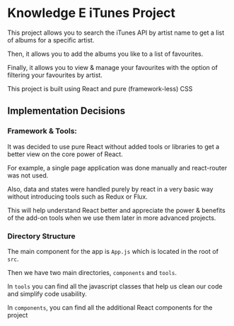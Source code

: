 # Knowledge E iTunes Project
This project allows you to search the iTunes API by artist name to get a list of albums for a specific artist.

Then, it allows you to add the albums you like to a list of favourites.

Finally, it allows you to view & manage your favourites with the option of filtering your favourites by artist.

This project is built using React and pure (framework-less) CSS

## Implementation Decisions

### Framework & Tools:

It was decided to use pure React without added tools or libraries to get a better view on the core power of React.

For example, a single page application was done manually and react-router was not used.

Also, data and states were handled purely by react in a very basic way without introducing tools such as Redux or Flux.

This will help understand React better and appreciate the power & benefits of the add-on tools when we use them later in more advanced projects.

### Directory Structure

The main component for the app is `App.js` which is located in the root of `src`.

Then we have two main directories, `components` and `tools`.

In `tools` you can find all the javascript classes that help us clean our code and simplify code usability. 

In `components`, you can find all the additional React components for the project